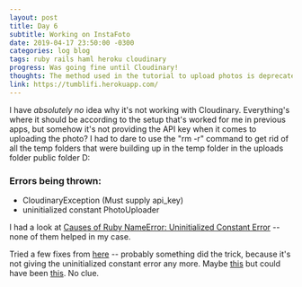 ```yaml
---
layout: post
title: Day 6
subtitle: Working on InstaFoto
date: 2019-04-17 23:50:00 -0300
categories: log blog
tags: ruby rails haml heroku cloudinary
progress: Was going fine until Cloudinary!
thoughts: The method used in the tutorial to upload photos is deprecated, so I'm trying to make it work with Cloudinary
link: https://tumblifi.herokuapp.com/
---
```

I have *absolutely no* idea why it's not working with Cloudinary. Everything's where it should be according to the setup that's worked for me in previous apps, but somehow it's not providing the API key when it comes to uploading the photo? I had to dare to use the "rm -r" command to get rid of all the temp folders that were building up in the temp folder in the uploads folder public folder D:

### Errors being thrown:
- CloudinaryException (Must supply api_key)
- uninitialized constant PhotoUploader

I had a look at [Causes of Ruby NameError: Uninitialized Constant Error](https://www.thoughtco.com/nameerror-uninitialized-2907928) -- none of them helped in my case.

Tried a few fixes from [here](https://github.com/carrierwaveuploader/carrierwave/issues/399) -- probably something did the trick, because it's not giving the uninitialized constant error any more. Maybe [this](https://github.com/carrierwaveuploader/carrierwave/issues/399#issuecomment-6688635) but could have been [this](https://github.com/carrierwaveuploader/carrierwave/issues/399#issuecomment-51422423). No clue.
